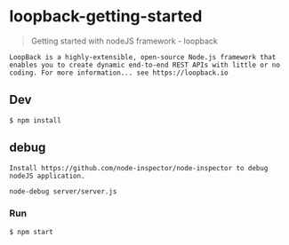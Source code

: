 # loopback-getting-started

> Getting started with nodeJS framework - loopback

```
LoopBack is a highly-extensible, open-source Node.js framework that enables you to create dynamic end-to-end REST APIs with little or no coding. For more information... see https://loopback.io
```

## Dev

```
$ npm install
```

## debug
```
Install https://github.com/node-inspector/node-inspector to debug nodeJS application.

node-debug server/server.js

```

### Run

```
$ npm start
```